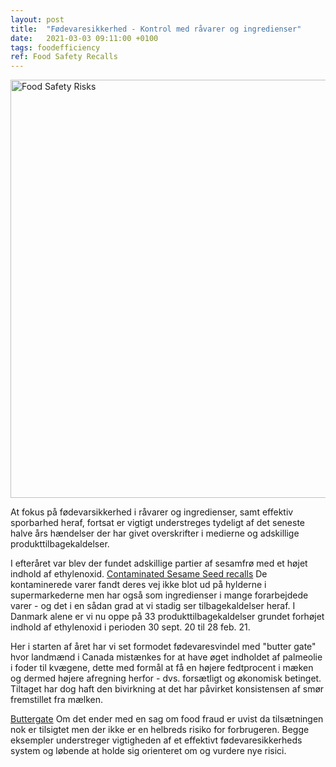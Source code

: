 ```yaml
---
layout: post
title:  "Fødevaresikkerhed - Kontrol med råvarer og ingredienser"
date:   2021-03-03 09:11:00 +0100
tags: foodefficiency
ref: Food Safety Recalls
---
```


<img width="669" alt="Food Safety Risks" src="https://user-images.githubusercontent.com/75361000/109785625-98cdad80-7c0c-11eb-81c8-2ef757ea1b81.png">

At fokus på fødevarsikkerhed i råvarer og ingredienser, samt effektiv sporbarhed heraf, fortsat er vigtigt understreges tydeligt af det seneste halve års hændelser der har givet overskrifter i medierne og adskillige produkttilbagekaldelser. 

I efteråret var blev der fundet adskillige partier af sesamfrø med et højet indhold af ethylenoxid. 
[Contaminated Sesame Seed recalls](https://www.foodsafetynews.com/2021/02/contaminated-sesame-seed-recalls-continue-in-europe/)
De kontaminerede varer fandt deres vej ikke blot ud på hylderne i supermarkederne men har også som ingredienser i mange forarbejdede varer - og det i en sådan grad at vi stadig ser tilbagekaldelser heraf. I Danmark alene er vi nu oppe på 33 produkttilbagekaldelser grundet forhøjet indhold af ethylenoxid i perioden 30 sept. 20 til 28 feb. 21.

Her i starten af året har vi set formodet fødevaresvindel med "butter gate" hvor landmænd i Canada mistænkes for at have øget indholdet af palmeolie i foder til kvægene, dette med formål at få en højere fedtprocent i mæken og dermed højere afregning herfor - dvs. forsætligt og økonomisk betinget. Tiltaget har dog haft den bivirkning at det har påvirket konsistensen af smør fremstillet fra mælken. 

[Buttergate](https://www.insider.com/buttergate-farmers-stop-using-palm-oil-in-cow-feed-2021-2)
Om det ender med en sag om food fraud er uvist da tilsætningen nok er tilsigtet men der ikke er en helbreds risiko for forbrugeren.
Begge eksempler understreger  vigtigheden af et effektivt fødevaresikkerheds system og løbende at holde sig orienteret om og vurdere nye risici. 
